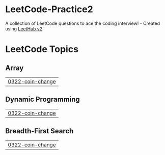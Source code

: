 # LeetCode-Practice2
A collection of LeetCode questions to ace the coding interview! - Created using [LeetHub v2](https://github.com/arunbhardwaj/LeetHub-2.0)

<!---LeetCode Topics Start-->
# LeetCode Topics
## Array
|  |
| ------- |
| [0322-coin-change](https://github.com/kvskranthi/LeetCode-Practice2/tree/master/0322-coin-change) |
## Dynamic Programming
|  |
| ------- |
| [0322-coin-change](https://github.com/kvskranthi/LeetCode-Practice2/tree/master/0322-coin-change) |
## Breadth-First Search
|  |
| ------- |
| [0322-coin-change](https://github.com/kvskranthi/LeetCode-Practice2/tree/master/0322-coin-change) |
<!---LeetCode Topics End-->